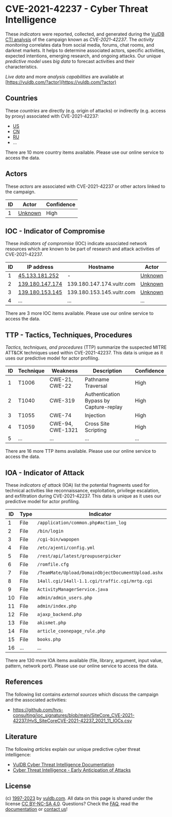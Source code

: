 # CVE-2021-42237 - Cyber Threat Intelligence

These _indicators_ were reported, collected, and generated during the [VulDB CTI analysis](https://vuldb.com/?kb.cti) of the campaign known as _CVE-2021-42237_. The _activity monitoring_ correlates data from social media, forums, chat rooms, and darknet markets. It helps to determine associated actors, specific activities, expected intentions, emerging research, and ongoing attacks. Our unique _predictive model_ uses _big data_ to forecast activities and their characteristics.

_Live data_ and more _analysis capabilities_ are available at [https://vuldb.com/?actor](https://vuldb.com/?actor)

## Countries

These _countries_ are directly (e.g. origin of attacks) or indirectly (e.g. access by proxy) associated with CVE-2021-42237:

* [US](https://vuldb.com/?country.us)
* [CN](https://vuldb.com/?country.cn)
* [RU](https://vuldb.com/?country.ru)
* ...

There are 10 more country items available. Please use our online service to access the data.

## Actors

These _actors_ are associated with CVE-2021-42237 or other actors linked to the campaign.

ID | Actor | Confidence
-- | ----- | ----------
1 | [Unknown](https://vuldb.com/?actor.unknown) | High

## IOC - Indicator of Compromise

These _indicators of compromise_ (IOC) indicate associated network resources which are known to be part of research and attack activities of CVE-2021-42237.

ID | IP address | Hostname | Actor | Confidence
-- | ---------- | -------- | ----- | ----------
1 | [45.133.181.252](https://vuldb.com/?ip.45.133.181.252) | - | [Unknown](https://vuldb.com/?actor.unknown) | High
2 | [139.180.147.174](https://vuldb.com/?ip.139.180.147.174) | 139.180.147.174.vultr.com | [Unknown](https://vuldb.com/?actor.unknown) | Medium
3 | [139.180.153.145](https://vuldb.com/?ip.139.180.153.145) | 139.180.153.145.vultr.com | [Unknown](https://vuldb.com/?actor.unknown) | Medium
4 | ... | ... | ... | ...

There are 3 more IOC items available. Please use our online service to access the data.

## TTP - Tactics, Techniques, Procedures

_Tactics, techniques, and procedures_ (TTP) summarize the suspected MITRE ATT&CK techniques used within CVE-2021-42237. This data is unique as it uses our predictive model for actor profiling.

ID | Technique | Weakness | Description | Confidence
-- | --------- | -------- | ----------- | ----------
1 | T1006 | CWE-21, CWE-22 | Pathname Traversal | High
2 | T1040 | CWE-319 | Authentication Bypass by Capture-replay | High
3 | T1055 | CWE-74 | Injection | High
4 | T1059 | CWE-94, CWE-1321 | Cross Site Scripting | High
5 | ... | ... | ... | ...

There are 16 more TTP items available. Please use our online service to access the data.

## IOA - Indicator of Attack

These _indicators of attack_ (IOA) list the potential fragments used for technical activities like reconnaissance, exploitation, privilege escalation, and exfiltration during CVE-2021-42237. This data is unique as it uses our predictive model for actor profiling.

ID | Type | Indicator | Confidence
-- | ---- | --------- | ----------
1 | File | `/application/common.php#action_log` | High
2 | File | `/bin/login` | Medium
3 | File | `/cgi-bin/wapopen` | High
4 | File | `/etc/ajenti/config.yml` | High
5 | File | `/rest/api/latest/groupuserpicker` | High
6 | File | `/romfile.cfg` | Medium
7 | File | `/TeamMate/Upload/DomainObjectDocumentUpload.ashx` | High
8 | File | `14all.cgi/14all-1.1.cgi/traffic.cgi/mrtg.cgi` | High
9 | File | `ActivityManagerService.java` | High
10 | File | `admin/admin_users.php` | High
11 | File | `admin/index.php` | High
12 | File | `ajaxp_backend.php` | High
13 | File | `akismet.php` | Medium
14 | File | `article_coonepage_rule.php` | High
15 | File | `books.php` | Medium
16 | ... | ... | ...

There are 130 more IOA items available (file, library, argument, input value, pattern, network port). Please use our online service to access the data.

## References

The following list contains _external sources_ which discuss the campaign and the associated activities:

* https://github.com/hvs-consulting/ioc_signatures/blob/main/SiteCore_CVE-2021-42237/HvS_SiteCoreCVE-2021-42237_2021_11_IOCs.csv

## Literature

The following _articles_ explain our unique predictive cyber threat intelligence:

* [VulDB Cyber Threat Intelligence Documentation](https://vuldb.com/?kb.cti)
* [Cyber Threat Intelligence - Early Anticipation of Attacks](https://www.scip.ch/en/?labs.20201022)

## License

(c) [1997-2023](https://vuldb.com/?kb.changelog) by [vuldb.com](https://vuldb.com/?kb.about). All data on this page is shared under the license [CC BY-NC-SA 4.0](https://creativecommons.org/licenses/by-nc-sa/4.0/). Questions? Check the [FAQ](https://vuldb.com/?kb.faq), read the [documentation](https://vuldb.com/?kb) or [contact us](https://vuldb.com/?contact)!
